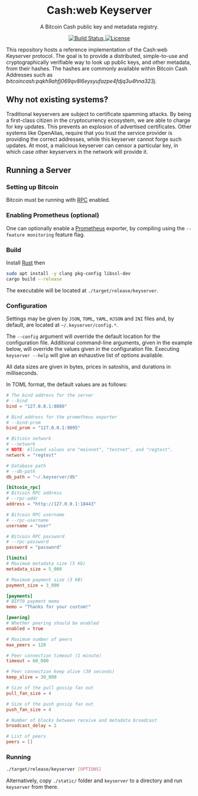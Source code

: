 <h1 align="center">
  Cash:web Keyserver
</h1>

<p align="center">
  A Bitcoin Cash public key and metadata registry.
</p>

<p align="center">
  <a href="https://github.com/cashweb/keyserver-rs/actions">
    <img alt="Build Status" src="https://github.com/cashweb/keyserver-rs/workflows/CI/badge.svg">
  </a>

  <a href="LICENSE">
    <img alt="License" src="https://img.shields.io/badge/license-MIT-blue.svg">
  </a>
</p>

This repository hosts a reference implementation of the Cash:web Keyserver protocol. The goal is to provide a distributed, simple-to-use and cryptographically verifiable way to look up public keys, and other metadata, from their hashes. The hashes are commonly available within Bitcoin Cash Addresses such as *bitcoincash:pqkh9ahfj069qv8l6eysyufazpe4fdjq3u4hna323j*.

## Why not existing systems?

Traditional keyservers are subject to certificate spamming attacks. By being a first-class citizen in the cryptocurrency ecosystem, we are able to charge for key updates. This prevents an explosion of advertised certificates. Other systems like OpenAlias, require that you trust the service provider is providing the correct addresses, while this keyserver cannot forge such updates. At most, a malicious keyserver can censor a particular key, in which case other keyservers in the network will provide it.

## Running a Server

### Setting up Bitcoin

Bitcoin must be running with [RPC](https://bitcoin.org/en/developer-reference#remote-procedure-calls-rpcs) enabled.

### Enabling Prometheus (optional)

One can optionally enable a [Prometheus](https://prometheus.io/) exporter, by compiling using the `--feature monitoring` feature flag.

### Build

Install [Rust](https://www.rust-lang.org/tools/install) then

```bash
sudo apt install -y clang pkg-config libssl-dev
cargo build --release
```

The executable will be located at `./target/release/keyserver`.

### Configuration

Settings may be given by `JSON`, `TOML`, `YAML`, `HJSON` and `INI` files and, by default, are located at `~/.keyserver/config.*`. 

The `--config` argument will override the default location for the configuration file. Additional command-line arguments, given in the example below, will override the values given in the configuration file. Executing `keyserver --help` will give an exhaustive list of options available.

All data sizes are given in bytes, prices in satoshis, and durations in milliseconds.

In TOML format, the default values are as follows:

```toml
# The bind address for the server
# --bind
bind = "127.0.0.1:8080"

# Bind address for the prometheus exporter
# --bind-prom
bind_prom = "127.0.0.1:9095"

# Bitcoin network
# --network
# NOTE: Allowed values are "mainnet", "testnet", and "regtest".
network = "regtest"

# Database path
# --db-path
db_path = "~/.keyserver/db"

[bitcoin_rpc]
# Bitcoin RPC address
# --rpc-addr
address = "http://127.0.0.1:18443"

# Bitcoin RPC username
# --rpc-username
username = "user"

# Bitcoin RPC password
# --rpc-password
password = "password"

[limits]
# Maximum metadata size (5 Kb)
metadata_size = 5_000

# Maximum payment size (3 KB)
payment_size = 3_000

[payments]
# BIP70 payment memo
memo = "Thanks for your custom!"

[peering]
# Whether peering should be enabled
enabled = true

# Maximum number of peers
max_peers = 128

# Peer connection timeout (1 minute)
timeout = 60_000

# Peer connection keep alive (30 seconds)
keep_alive = 30_000

# Size of the pull gossip fan out
pull_fan_size = 4

# Size of the push gossip fan out
push_fan_size = 4

# Number of blocks between receive and metadata broadcast
broadcast_delay = 2

# List of peers
peers = []
```

### Running

```bash
./target/release/keyserver [OPTIONS]
```

Alternatively, copy `./static/` folder and `keyserver` to a directory and run `keyserver` from there.
